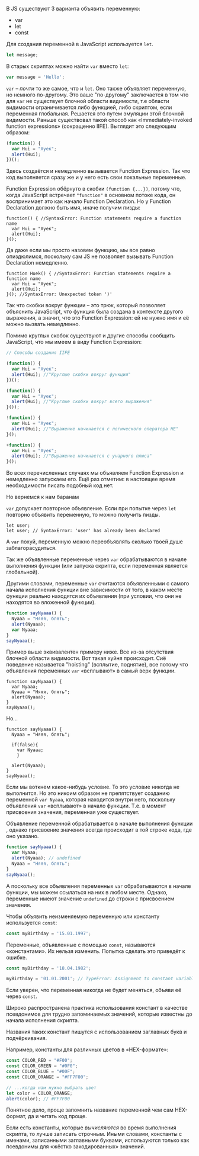 В JS существуют 3 варианта объявить переменную:
- var
- let
- const

Для создания переменной в JavaScript используется  `let`.
```javascript
let message;
```

В старых скриптах можно найти `var` вместо `let`:

```javascript
var message = 'Hello';
```

`var` – _почти_ то же самое, что и `let`. Оно также объявляет переменную, но немного по-другому. Это ваше "по-другому" заключается в том что для `var` не существует блочной области видимости, т.е области видимости ограничивается либо функцией, либо скриптом, если переменная глобальная. Решается это путем эмуляции этой блочной видимости. Раньше существовал такой способ как «Immediately-invoked function expressions» (сокращенно IIFE). Выглядит это следующим образом:
```javascript
(function() {
  var Hui = "Хуек";
  alert(Hui); 
})();
```

Здесь создаётся и немедленно вызывается Function Expression. Так что код выполняется сразу же и у него есть свои локальные переменные.

Function Expression обёрнуто в скобки `(function {...})`, потому что, когда JavaScript встречает `"function"` в основном потоке кода, он воспринимает это как начало Function Declaration. Но у Function Declaration должно быть имя, иначе получим пизды:

``` JS
function() { //SyntaxError: Function statements require a function name
  var Hui = "Хуек";
  alert(Hui); 
}();
```

Да даже если мы просто назовем функцию, мы все равно опиздюлимся, поскольку сам JS не позволяет вызывать Function Declaration немедленно.

``` JS
function Huek() { //SyntaxError: Function statements require a function name
  var Hui = "Хуек";
  alert(Hui); 
}(); //SyntaxError: Unexpected token ')'
```

Так что скобки вокруг функции – это трюк, который позволяет объяснить JavaScript, что функция была создана в контексте другого выражения, а значит, что это Function Expression: ей не нужно имя и её можно вызвать немедленно.

Помимо круглых скобок существуют и другие способы сообщить JavaScript, что мы имеем в виду Function Expression:

```javascript
// Способы создания IIFE

(function() {
  var Hui = "Хуек";
  alert(Hui); //"Круглые скобки вокруг функции"
})();

(function() {
  var Hui = "Хуек";
  alert(Hui); //"Круглые скобки вокруг всего выражения"
}());

!function() {
  var Hui = "Хуек";
  alert(Hui); //"Выражение начинается с логического оператора НЕ"
}();

+function() {
  var Hui = "Хуек";
  alert(Hui); //"Выражение начинается с унарного плюса"
}();
```

Во всех перечисленных случаях мы объявляем Function Expression и немедленно запускаем его. Ещё раз отметим: в настоящее время необходимости писать подобный код нет.

Но вернемся к нам баранам

`var` допускает повторное объявление. Если при попытке через `let` повторно объявить переменную, то можно получить пизды.

``` JS
let user;
let user; // SyntaxError: 'user' has already been declared
```

А `var` похуй, переменную можно переобъявлять сколько твоей душе заблагорасудиться. 

Так же объявленные переменные через `var` обрабатываются в начале выполнения функции (или запуска скрипта, если переменная является глобальной).

Другими словами, переменные `var` считаются объявленными с самого начала исполнения функции вне зависимости от того, в каком месте функции реально находятся их объявления (при условии, что они не находятся во вложенной функции). 

```javascript
function sayNyaaa() {
  Nyaaa = "Няяя, блять";
  alert(Nyaaa);
  var Nyaaa;
}
sayNyaaa();
```

Пример выше эквивалентен примеру ниже. Все из-за отсутствия блочной области видимости. Вот такая хуйня происходит. Сиё поведение называется "hoisting" (всплытие, поднятие), все потому что объявления переменных `var` «всплывают» в самый верх функции.

``` JS
function sayNyaaa() {
  var Nyaaa;
  Nyaaa = "Няяя, блять";
  alert(Nyaaa);
}
sayNyaaa();
```

Но...

``` JS
function sayNyaaa() {
  Nyaaa = "Няяя, блять";
  
  if(false){
	var Nyaaa;	
	}
  
  alert(Nyaaa);
}
sayNyaaa();
```

Если мы воткнем какое-нибудь условие. То это условие никогда не выполнится. Но это никоим образом не препятствует созданию переменной `var Nyaaa`, которая находится внутри него, поскольку объявления `var` «всплывают» в начало функции. Т.е. в момент присвоения значения, переменная уже существует.

Объявление переменной обрабатывается в начале выполнения функции , однако присвоение значения всегда происходит в той строке кода, где оно указано. 

```javascript
function sayNyaaa() {
  var Nyaaa;
  alert(Nyaaa); // undefined
  Nyaaa = "Няяя, блять";
}
sayNyaaa();
```

А поскольку все объявления переменных `var` обрабатываются в начале функции, мы можем ссылаться на них в любом месте. Однако, переменные имеют значение `undefined` до строки с присвоением значения.

Чтобы объявить неизменяемую переменную или константу используется `const`:

```javascript
const myBirthday = '15.01.1997';
```

Переменные, объявленные с помощью `const`, называются «константами». Их нельзя изменить. Попытка сделать это приведёт к ошибке.
```javascript
const myBirthday = '18.04.1982';

myBirthday = '01.01.2001'; // TypeError: Assignment to constant variable.
```

Если уверен, что переменная никогда не будет меняться, объяви её через `const`.

Широко распространена практика использования констант в качестве псевдонимов для трудно запоминаемых значений, которые известны до начала исполнения скрипта.

Названия таких констант пишутся с использованием заглавных букв и подчёркивания.

Например, константы для различных цветов в «HEX-формате»:
```javascript
const COLOR_RED = "#F00";
const COLOR_GREEN = "#0F0";
const COLOR_BLUE = "#00F";
const COLOR_ORANGE = "#FF7F00";

// ...когда нам нужно выбрать цвет
let color = COLOR_ORANGE;
alert(color); // #FF7F00
```

Понятное дело, проще запомнить название переменной чем сам HEX-формат, да и читать код проще.

Если есть константы, которые _вычисляются_ во время выполнения скрипта, то лучше записать строчным. Иными словами, константы с именами, записанными заглавными буквами, используются только как псевдонимы для «жёстко закодированных» значений.